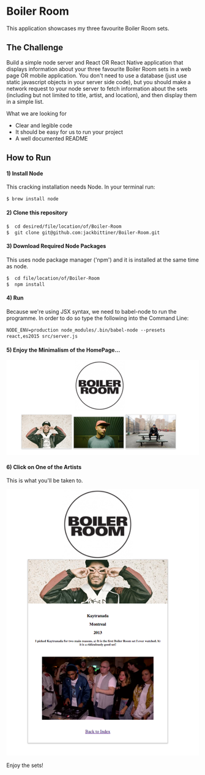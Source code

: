 # Boiler Room

This application showcases my three favourite Boiler Room sets.

## The Challenge

Build a simple node server and React OR React Native application that displays information about your three favourite Boiler Room sets in a web page OR mobile application. You don't need to use a database (just use static javascript objects in your server side code), but you should make a network request to your node server to fetch information about the sets (including but not limited to title, artist, and location), and then display them in a simple list.

What we are looking for
- Clear and legible code
- It should be easy for us to run your project
- A well documented README

## How to Run

#### 1) Install Node

This cracking installation needs Node.
In your terminal run:
```
$ brew install node
```

#### 2) Clone this repository
```
$  cd desired/file/location/of/Boiler-Room
$  git clone git@github.com:jackbittiner/Boiler-Room.git
```

#### 3) Download Required Node Packages
This uses node package manager ('npm') and it is installed at the same time as node.
```
$  cd file/location/of/Boiler-Room
$  npm install
```

#### 4) Run
Because we're using JSX syntax, we need to babel-node to run the programme. In order to do so type the following into the Command Line:
```
NODE_ENV=production node_modules/.bin/babel-node --presets react,es2015 src/server.js
```

#### 5) Enjoy the Minimalism of the HomePage...

!["HomePage"](./src/static/img/Indexpage.png)

#### 6) Click on One of the Artists
This is what you'll be taken to.

!["HomePage"](./src/static/img/DJPage.png)

Enjoy the sets!
